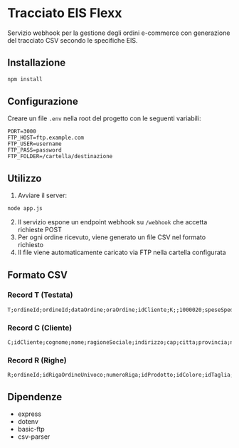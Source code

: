 # Tracciato EIS Flexx

Servizio webhook per la gestione degli ordini e-commerce con generazione del tracciato CSV secondo le specifiche EIS.

## Installazione

```bash
npm install
```

## Configurazione

Creare un file `.env` nella root del progetto con le seguenti variabili:

```env
PORT=3000
FTP_HOST=ftp.example.com
FTP_USER=username
FTP_PASS=password
FTP_FOLDER=/cartella/destinazione
```

## Utilizzo

1. Avviare il server:
```bash
node app.js
```

2. Il servizio espone un endpoint webhook su `/webhook` che accetta richieste POST
3. Per ogni ordine ricevuto, viene generato un file CSV nel formato richiesto
4. Il file viene automaticamente caricato via FTP nella cartella configurata

## Formato CSV

### Record T (Testata)
```
T;ordineId;ordineId;dataOrdine;oraOrdine;idCliente;K;;1000020;speseSpedizione;importoTotale;0;;false
```

### Record C (Cliente)
```
C;idCliente;cognome;nome;ragioneSociale;indirizzo;cap;citta;provincia;nazione;email;telefono;;;;;;;;;;
```

### Record R (Righe)
```
R;ordineId;idRigaOrdineUnivoco;numeroRiga;idProdotto;idColore;idTaglia;quantita;prezzo;;;0
```

## Dipendenze

- express
- dotenv
- basic-ftp
- csv-parser 